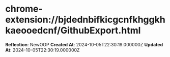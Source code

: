 # chrome-extension://bjdednbifkicgcnfkhggkhkaeooedcnf/GithubExport.html

**Reflection**: NewOOP
**Created At**: 2024-10-05T22:30:19.000000Z
**Updated At**: 2024-10-05T22:30:19.000000Z
